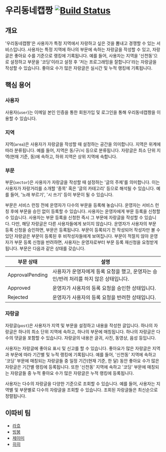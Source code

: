 # 우리동네캡짱 [![Build Status](https://travis-ci.org/woowacourse-teams/2020-legeno-around-here.svg?branch=develop)](https://travis-ci.org/woowacourse-teams/2020-legeno-around-here)

## 개요

'우리동네캡짱'은 사용자가 특정 지역에서 자랑하고 싶은 것을 뽐내고 경쟁할 수 있는 서비스입니다. 사용자는 특정 지역에 하나의 부문에 속하는 자랑글을 작성할 수 있고, 자랑글은 좋아요 수를 기준으로 랭킹에 기록됩니다. 예를 들어, 사용자는 지역을 '신천동'으로 설정하고 부문을 '코딩'이라고 설정 후 '저는 프로그래밍을 잘합니다'라는 자랑글을 작성할 수 있습니다. 좋아요 수가 많은 자랑글은 실시간 및 누적 랭킹에 기록됩니다.

## 핵심 용어

### 사용자

사용자(`user`)는 이메일 본인 인증을 통한 회원가입 및 로그인을 통해 우리동네캡짱을 이용할 수 있습니다.

### 지역

지역(`area`)은 사용자가 자랑글을 작성할 때 설정하는 공간을 의미합니다. 지역은 위계에 따라 분류됩니다. 예를 들어, 지역은 동/구/시 등으로 분류됩니다. 자랑글은 최소 단위 지역(현재 기준, 동)에 속하고, 하위 지역은 상위 지역에 속합니다.

### 부문

부문(`sector`)은 사용자가 자랑글을 작성할 때 설정하는 '글의 주제'를 의미합니다. 이는 사용자가 자랑거리를 소개할 '종목' 혹은 '글의 카테고리' 등으로 해석될 수 있습니다. 예를 들어, '노래 부르기', '시 쓰기' 등이 부문이 될 수 있습니다.

부문은 서비스 런칭 전에 운영자가 다수의 부문을 등록해 놓습니다. 운영자는 서비스 런칭 후에 부문을 승인 없이 등록할 수 있습니다. 사용자는 운영자에게 부문 등록을 신청할 수 있습니다. 사용자는 부문 등록을 신청한 즉시 그 부문에 자랑글을 작성할 수 있습니다. 다만, 해당 자랑글은 다른 사용자들에게 보이지 않습니다. 운영자가 사용자의 부문 등록 신청을 승인하면, 부문은 등록됩니다. 부문이 등록되기 전 작성되어 작성자만 볼 수 있던 자랑글은 부문이 등록된 후 비작성자들에게 보여집니다. 부문이 적절치 않아 운영자가 부문 등록 신청을 반려하면, 사용자는 운영자로부터 부문 등록 재신청을 요청받게 됩니다. 부문은 다음과 같은 상태를 갖습니다.

| 부문 상태       | 설명                                                         |
| --------------- | ------------------------------------------------------------ |
| ApprovalPending | 사용자가 운영자에게 등록 요청을 했고, 운영자는 승인/반려 처리를 하지 않은 상태입니다. |
| Approved        | 운영자가 사용자의 등록 요청을 승인한 상태입니다.             |
| Rejected        | 운영자가 사용자의 등록 요청을 반려한 상태입니다.             |

### 자랑글

자랑글(`post`)은 사용자가 지역 및 부문을 설정하고 내용을 작성한 글입니다. 하나의 자랑글은 하나의 최소 단위 지역에 속하고, 하나의 부문에 매칭됩니다. 하나의 자랑글은 다수의 댓글을 포함할 수 있습니다. 자랑글의 내용은 글귀, 사진, 동영상, 음성 등입니다. 

사용자는 자랑글에 좋아요 표시 및 신고를 할 수 있습니다. 좋아요가 많은 자랑글은 지역과 부문에 따라 기간별 및 누적 랭킹에 기록됩니다. 예를 들어, '신천동' 지역에 속하고 '코딩' 부문에 매칭되는 자랑글들 중 일정 기간(현재 기준, 한 달) 동안 좋아요 수가 많은 자랑글은 기간별 랭킹에 등록됩니다. 또한 '신천동' 지역에 속하고 '코딩' 부문에 매칭되는 자랑글들 중 누적 좋아요 수가 많은 자랑글은 누적 랭킹에 등록됩니다. 

사용자는 다수의 자랑글을 다양한 기준으로 조회할 수 있습니다. 예를 들어, 사용자는 지역별 및 부문별로 다수의 자랑글을 조회할 수 있습니다. 조회된 자랑글들은 최신순으로 정렬됩니다.

## 이따비 팀

- [라흐](https://github.com/Hamliet)
- [빙봉](https://github.com/aegis1920)
- [제이미](https://github.com/jamie9504)
- [히히](https://github.com/yelimkim98)
